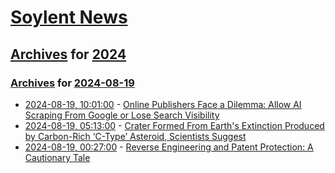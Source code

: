 # [Soylent News](../../../README.md)

## [Archives](../../index.md) for [2024](../index.md)

### [Archives](../../index.md) for [2024-08-19](index.md)

* [2024-08-19, 10:01:00](https://soylentnews.org/article.pl?sid=24/08/18/1626247&from=rss) - [Online Publishers Face a Dilemma: Allow AI Scraping From Google or Lose Search Visibility](https://soylentnews.org/article.pl?sid=24/08/18/1626247&from=rss)
* [2024-08-19, 05:13:00](https://soylentnews.org/article.pl?sid=24/08/18/1318225&from=rss) - [Crater Formed From Earth's Extinction Produced by Carbon-Rich ‘C-Type’ Asteroid, Scientists Suggest](https://soylentnews.org/article.pl?sid=24/08/18/1318225&from=rss)
* [2024-08-19, 00:27:00](https://soylentnews.org/article.pl?sid=24/08/17/198229&from=rss) - [Reverse Engineering and Patent Protection: A Cautionary Tale](https://soylentnews.org/article.pl?sid=24/08/17/198229&from=rss)
